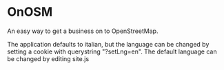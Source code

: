# OnOSM

An easy way to get a business on to OpenStreetMap.

The application defaults to italian, but the language can be changed by setting a cookie with querystring "?setLng=en". The default language can be changed by editing site.js